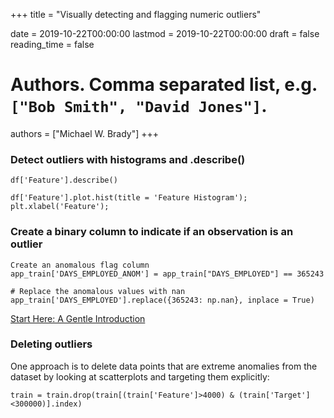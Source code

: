 +++
title = "Visually detecting and flagging numeric outliers"

date = 2019-10-22T00:00:00
lastmod = 2019-10-22T00:00:00
draft = false
reading_time = false

# Authors. Comma separated list, e.g. `["Bob Smith", "David Jones"]`.
authors = ["Michael W. Brady"]
+++
### Detect outliers with histograms and .describe()

    df['Feature'].describe()
    
    df['Feature'].plot.hist(title = 'Feature Histogram');
    plt.xlabel('Feature');

### Create a binary column to indicate if an observation is an outlier

    Create an anomalous flag column
    app_train['DAYS_EMPLOYED_ANOM'] = app_train["DAYS_EMPLOYED"] == 365243
    
    # Replace the anomalous values with nan
    app_train['DAYS_EMPLOYED'].replace({365243: np.nan}, inplace = True)

[Start Here: A Gentle Introduction](https://www.kaggle.com/willkoehrsen/start-here-a-gentle-introduction)

### Deleting outliers

One approach is to delete data points that are extreme anomalies from the dataset by looking at scatterplots and targeting them explicitly: 

    train = train.drop(train[(train['Feature']>4000) & (train['Target']<300000)].index)